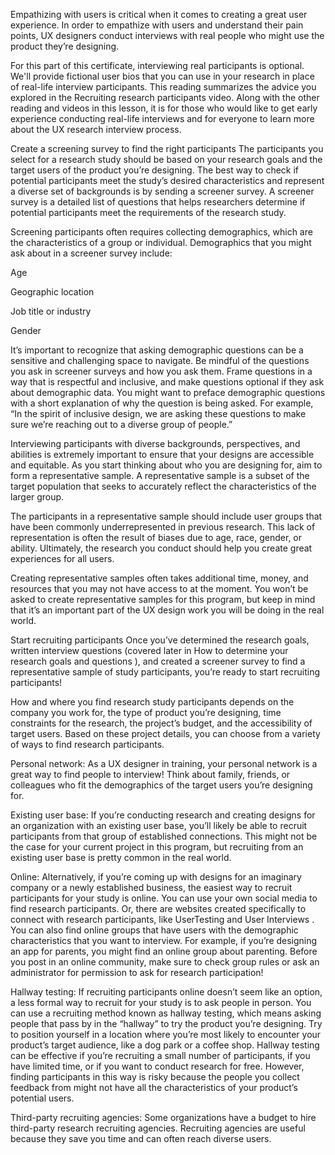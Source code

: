 Empathizing with users is critical when it comes to creating a great user experience. In order to empathize with users and understand their pain points, UX designers conduct interviews with real people who might use the product they’re designing.

For this part of this certificate, interviewing real participants is optional. We'll provide fictional user bios that you can use in your research in place of real-life interview participants. This reading summarizes the advice you explored in the 
Recruiting research participants
 video. Along with the other reading and videos in this lesson, it is for those who would like to get early experience conducting real-life interviews and for everyone to learn more about the UX research interview process.

Create a screening survey to find the right participants
The participants you select for a research study should be based on your research goals and the target users of the product you’re designing. The best way to check if potential participants meet the study’s desired characteristics and represent a diverse set of backgrounds is by sending a screener survey. A screener survey is a detailed list of questions that helps researchers determine if potential participants meet the requirements of the research study.

Screening participants often requires collecting demographics, which are the characteristics of a group or individual. Demographics that you might ask about in a screener survey include:

Age

Geographic location 

Job title or industry 

Gender

It’s important to recognize that asking demographic questions can be a sensitive and challenging space to navigate. Be mindful of the questions you ask in screener surveys and how you ask them. Frame questions in a way that is respectful and inclusive, and make questions optional if they ask about demographic data. You might want to preface demographic questions with a short explanation of why the question is being asked. For example, “In the spirit of inclusive design, we are asking these questions to make sure we’re reaching out to a diverse group of people.”

Interviewing participants with diverse backgrounds, perspectives, and abilities is extremely important to ensure that your designs are accessible and equitable. As you start thinking about who you are designing for, aim to form a representative sample. A representative sample is a subset of the target population that seeks to accurately reflect the characteristics of the larger group. 

The participants in a representative sample should include user groups that have been commonly underrepresented in previous research. This lack of representation is often the result of biases due to age, race, gender, or ability. Ultimately, the research you conduct should help you create great experiences for all users. 

Creating representative samples often takes additional time, money, and resources that you may not have access to at the moment. You won’t be asked to create representative samples for this program, but keep in mind that it’s an important part of the UX design work you will be doing in the real world.

Start recruiting participants
Once you’ve determined the research goals, written interview questions (covered later in
 How to determine your research goals and questions
), and created a screener survey to find a representative sample of study participants, you’re ready to start recruiting participants! 

How and where you find research study participants depends on the company you work for, the type of product you’re designing, time constraints for the research, the project’s budget, and the accessibility of target users. Based on these project details, you can choose from a variety of ways to find research participants. 

Personal network: As a UX designer in training, your personal network is a great way to find people to interview! Think about family, friends, or colleagues who fit the demographics of the target users you’re designing for.

Existing user base: If you’re conducting research and creating designs for an organization with an existing user base, you’ll likely be able to recruit participants from that group of established connections. This might not be the case for your current project in this program, but recruiting from an existing user base is pretty common in the real world. 

Online: Alternatively, if you’re coming up with designs for an imaginary company or a newly established business, the easiest way to recruit participants for your study is online. You can use your own social media to find research participants. Or, there are websites created specifically to connect with research participants, like 
UserTesting
 and 
User Interviews
. You can also find online groups that have users with the demographic characteristics that you want to interview. For example, if you’re designing an app for parents, you might find an online group about parenting. Before you post in an online community, make sure to check group rules or ask an administrator for permission to ask for research participation!

Hallway testing: If recruiting participants online doesn’t seem like an option, a less formal way to recruit for your study is to ask people in person. You can use a recruiting method known as hallway testing, which means asking people that pass by in the “hallway” to try the product you’re designing. Try to position yourself in a location where you’re most likely to encounter your product’s target audience, like a dog park or a coffee shop. Hallway testing can be effective if you’re recruiting a small number of participants, if you have limited time, or if you want to conduct research for free. However, finding participants in this way is risky because the people you collect feedback from might not have all the characteristics of your product’s potential users.

Third-party recruiting agencies: Some organizations have a budget to hire third-party research recruiting agencies. Recruiting agencies are useful because they save you time and can often reach diverse users. 